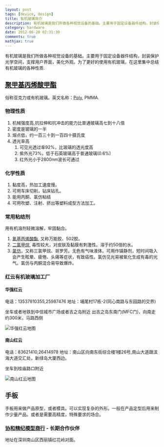 ```yaml
---
layout: post
tags: [device, design]
title: 有机玻璃简介
description: 有机玻璃是我们所做各种视觉设备的基础。主要用于固定设备器件结构，封装保护光学空间，支撑用户界面，美化外观。为了更好的使用有机玻璃，在这里集中总结有机玻璃的各种性质.
category: hardware
date: 2012-06-20 02:31:30
comments: true
mathjax: true
---
```


有机玻璃是我们所做各种视觉设备的基础。主要用于固定设备器件结构，封装保护光学空间，支撑用户界面，美化外观。为了更好的使用有机玻璃，在这里集中总结有机玻璃的各种性质.

<!--more-->

## [聚甲基丙烯酸甲酯](http://zh.wikipedia.org/wiki/%E4%BA%9A%E5%85%8B%E5%8A%9B)
俗称亚克力或有机玻璃。英文名称：[Poly](http://tinyurl.com/6tuh9a9), PMMA.

### 物理性质   
1. 机械强度高,抗拉伸和抗冲击的能力比普通玻璃高七到十八倍  
2. 密度是玻璃的一半  
3. 熔点低，约一百三十到一百四十摄氏度 
4. 透光率高  
    1. 可见光透过率92%，比玻璃的透光度高
    2. 紫外光73%，低于石英玻璃高于普通玻璃(0.6%)
    3. 红外光小于2800nm波长可通过

### 化学性质    
1. 黏度高，热加工速度慢。
2. 可用车床切削，钻床钻孔。
3. 能用丙酮、氯仿粘结
4. 可用吹塑、注射、挤出等塑料成型方法加工。

### 常用粘结剂    
用有机溶剂轻微溶解，牢固黏合。 
1. [氰基丙烯酸酯](http://zh.wikipedia.org/wiki/%E6%B0%B0%E5%9F%BA%E4%B8%99%E7%83%AF%E9%85%B8%E9%85%AF), 又称万能胶、502胶。
2. [二氯甲烷](http://zh.wikipedia.org/wiki/%E4%BA%8C%E6%B0%AF%E7%94%B2%E7%83%B7), 毒性较大，对皮肤及黏膜有刺激性。溶于约50倍的水。
3. [氯仿](http://zh.wikipedia.org/wiki/%E6%B0%AF%E4%BB%BF)，又称三氯甲烷、哥罗芳。无色有气味液体。可用作镇静剂，短时间吸入会产生眩晕、疲倦、头痛等症状，有致癌性。氯仿见光易被氧化生成有毒的光气。氯仿与丙酮混合易导致爆炸。

### 红云有机玻璃加工厂  

#### 华强红云  
电话：13537810355,25987476
地址：埔尾村17栋-2(同心南路与东园路的交界)

坐车或者地铁到中信城市广场或者吉之岛附近
出吉之岛东南门(MFC门)，向南走约300米，马路西侧

![华强红云地图](http://i.imgur.com/aWSoGzP.jpg)

#### 南山红云

电话：83621410,26414978
地址：南山区向南东街综合楼1楼26号,南山大道跟滨海大道交汇处，新绿岛大厦西边。
 
坐车到桂庙路口附近 
 
![南山红云地图](http://i.imgur.com/jWbohxp.jpg)

## 手板

手板用来做产品原型，或者模具。可以实现复杂的外形。一般在产品定型后用来制作少量产品。或者是需要高精度，特殊要求的场合。

### [协和精纪模型商行](http://www.xiehejingji.com/index.asp) - 长期合作伙伴

地址在深圳南山区西丽镇红花岭对面。

